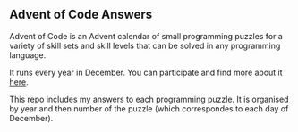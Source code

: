 ## Advent of Code Answers

Advent of Code is an Advent calendar of small programming puzzles for a variety of skill sets and skill levels that can be solved in any programming language. 

It runs every year in December. You can participate and find more about it [here](https://adventofcode.com/).

This repo includes my answers to each programming puzzle. It is organised by year and then number of the puzzle (which correspondes to each day of December).
